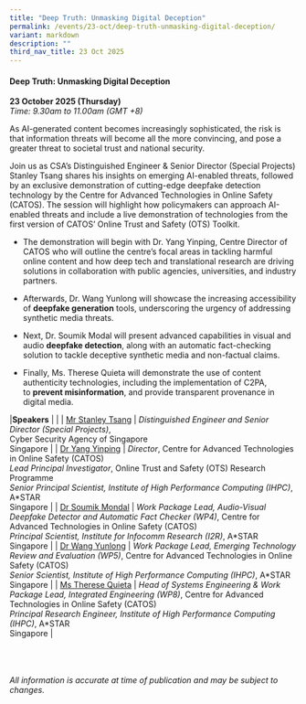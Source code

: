 ```yaml
---
title: "Deep Truth: Unmasking Digital Deception"
permalink: /events/23-oct/deep-truth-unmasking-digital-deception/
variant: markdown
description: ""
third_nav_title: 23 Oct 2025
---
```

#### **Deep Truth: Unmasking Digital Deception**

**23 October 2025 (Thursday)**  
*Time: 9.30am to 11.00am (GMT +8)*

As AI-generated content becomes increasingly sophisticated, the risk is that information threats will become all the more convincing, and pose a greater threat to societal trust and national security.

Join us as CSA’s Distinguished Engineer &amp; Senior Director (Special Projects) Stanley Tsang shares his insights on emerging AI-enabled threats, followed by an exclusive demonstration of cutting-edge deepfake detection technology by the Centre for Advanced Technologies in Online Safety (CATOS). The session will highlight how policymakers can approach AI-enabled threats and include a live demonstration of technologies from the first version of CATOS’ Online Trust and Safety (OTS) Toolkit.

* The demonstration will begin with Dr. Yang Yinping, Centre Director of CATOS who will outline the centre’s focal areas in tackling harmful online content and how deep tech and translational research are driving solutions in collaboration with public agencies, universities, and industry partners.
    
* Afterwards, Dr. Wang Yunlong will showcase the increasing accessibility of&nbsp;**deepfake generation**&nbsp;tools, underscoring the urgency of addressing synthetic media threats.
    
* Next, Dr. Soumik Modal will present advanced capabilities in visual and audio&nbsp;**deepfake detection**, along with an automatic fact-checking solution to tackle deceptive synthetic media and non-factual claims.
    
* Finally, Ms. Therese Quieta will demonstrate the use of content authenticity technologies, including the implementation of C2PA, to&nbsp;**prevent misinformation**, and provide transparent provenance in digital media.

|**Speakers**          |                                                              |
| [Mr Stanley Tsang](/speakers/mr-stanley-tsang/)  | *Distinguished Engineer and Senior Director (Special Projects)*, <br>Cyber Security Agency of Singapore<br>Singapore      |
| [Dr Yang Yinping](/speakers/dr-yang-yinping/)  | *Director*, Centre for Advanced Technologies in Online Safety (CATOS) <br>*Lead Principal Investigator*, Online Trust and Safety (OTS) Research Programme<br>*Senior Principal Scientist, Institute of High Performance Computing (IHPC)*, A\*STAR<br>Singapore      |
| [Dr Soumik Mondal](/speakers/dr-soumik-mondal/)  | *Work Package Lead, Audio-Visual Deepfake Detector and Automatic Fact Checker (WP4)*, Centre for Advanced Technologies in Online Safety (CATOS) <br>*Principal Scientist, Institute for Infocomm Research (I2R)*, A\*STAR<br>Singapore      |
| [Dr Wang Yunlong](/speakers/dr-wang-yunlong/)  | *Work Package Lead, Emerging Technology Review and Evaluation (WP5)*, Centre for Advanced Technologies in Online Safety (CATOS) <br>*Senior Scientist, Institute of High Performance Computing (IHPC)*, A\*STAR<br>Singapore      |
| [Ms Therese Quieta](/speakers/ms-therese-quieta/)  | *Head of Systems Engineering &amp; Work Package Lead, Integrated Engineering (WP8)*, Centre for Advanced Technologies in Online Safety (CATOS) <br>*Principal Research Engineer, Institute of High Performance Computing (IHPC)*, A\*STAR<br>Singapore      |

<br><br><br>
*All information is accurate at time of publication and may be subject to changes.*